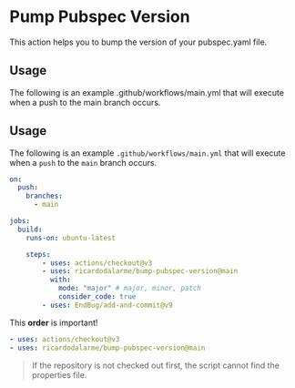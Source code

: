 # Pump Pubspec Version

This action helps you to bump the version of your pubspec.yaml file.

## Usage

The following is an example .github/workflows/main.yml that will execute when a push to the main branch occurs.

## Usage

The following is an example `.github/workflows/main.yml` that will execute when a `push` to the `main` branch occurs.

```yaml
on:
  push:
    branches:
      - main

jobs:
  build:
    runs-on: ubuntu-latest

    steps:
        - uses: actions/checkout@v3
        - uses: ricardodalarme/bump-pubspec-version@main
          with:
            mode: "major" # major, minor, patch
            consider_code: true
        - uses: EndBug/add-and-commit@v9
```

This **order** is important!

```yaml
- uses: actions/checkout@v3
- uses: ricardodalarme/bump-pubspec-version@main
```

> If the repository is not checked out first, the script cannot find the properties file.
